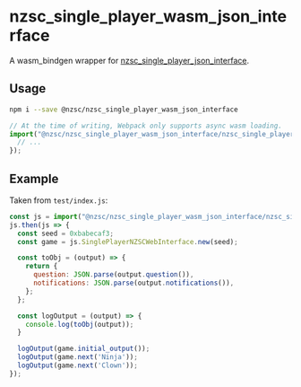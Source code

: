 # nzsc_single_player_wasm_json_interface

A wasm_bindgen wrapper for [nzsc_single_player_json_interface](https://github.com/nzsc-org/nzsc_single_player_json_interface).

## Usage

```bash
npm i --save @nzsc/nzsc_single_player_wasm_json_interface
```

```js
// At the time of writing, Webpack only supports async wasm loading.
import("@nzsc/nzsc_single_player_wasm_json_interface/nzsc_single_player_wasm_json_interface.js").then(nzsc1p => {
  // ...
});
```

## Example

Taken from `test/index.js`:

```js
const js = import("@nzsc/nzsc_single_player_wasm_json_interface/nzsc_single_player_wasm_json_interface.js");
js.then(js => {
  const seed = 0xbabecaf3;
  const game = js.SinglePlayerNZSCWebInterface.new(seed);

  const toObj = (output) => {
    return {
      question: JSON.parse(output.question()),
      notifications: JSON.parse(output.notifications()),
    };
  };

  const logOutput = (output) => {
    console.log(toObj(output));
  }

  logOutput(game.initial_output());
  logOutput(game.next('Ninja'));
  logOutput(game.next('Clown'));
});
```
